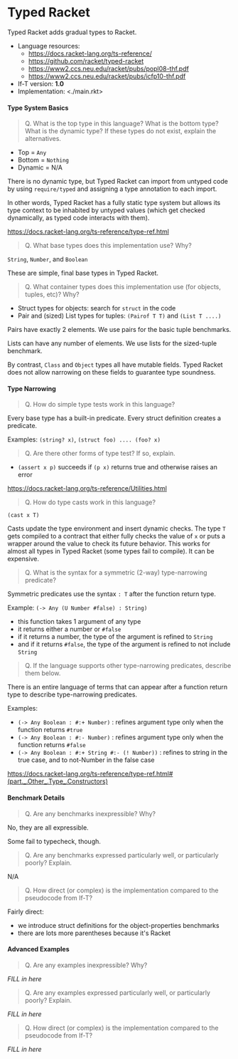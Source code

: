Typed Racket
===

Typed Racket adds gradual types to Racket.

* Language resources:
  - <https://docs.racket-lang.org/ts-reference/>
  - <https://github.com/racket/typed-racket>
  - <https://www2.ccs.neu.edu/racket/pubs/popl08-thf.pdf>
  - <https://www2.ccs.neu.edu/racket/pubs/icfp10-thf.pdf>
* If-T version: **1.0**
* Implementation: <./main.rkt>


#### Type System Basics

> Q. What is the top type in this language? What is the bottom type? What is the dynamic type?
> If these types do not exist, explain the alternatives.

* Top = `Any`
* Bottom = `Nothing`
* Dynamic = N/A

There is no dynamic type, but Typed Racket can import from untyped code by using `require/typed`
and assigning a type annotation to each import.

In other words, Typed Racket has a fully static type system but allows its type context
to be inhabited by untyped values (which get checked dynamically, as typed code
interacts with them).

<https://docs.racket-lang.org/ts-reference/type-ref.html>


> Q. What base types does this implementation use? Why?

`String`, `Number`, and `Boolean`

These are simple, final base types in Typed Racket.


> Q. What container types does this implementation use (for objects, tuples, etc)? Why?

* Struct types for objects: search for `struct` in the code
* Pair and (sized) List types for tuples: `(Pairof T T)` and `(List T ....)`

Pairs have exactly 2 elements. We use pairs for the basic tuple benchmarks.

Lists can have any number of elements. We use lists for the sized-tuple benchmark.

By contrast, `Class` and `Object` types all have mutable fields. Typed Racket does
not allow narrowing on these fields to guarantee type soundness.


#### Type Narrowing

> Q. How do simple type tests work in this language?

Every base type has a built-in predicate. Every struct definition creates a predicate.

Examples: `(string? x)`, `(struct foo) .... (foo? x)`


> Q. Are there other forms of type test? If so, explain.

* `(assert x p)` succeeds if `(p x)` returns true and otherwise raises an error

<https://docs.racket-lang.org/ts-reference/Utilities.html>


> Q. How do type casts work in this language?

`(cast x T)`

Casts update the type environment and insert dynamic checks. The type `T` gets
compiled to a contract that either fully checks the value of `x` or puts a
wrapper around the value to check its future behavior. This works for almost
all types in Typed Racket (some types fail to compile). It can be expensive.


> Q. What is the syntax for a symmetric (2-way) type-narrowing predicate?

Symmetric predicates use the syntax `: T` after the function return type.

Example: `(-> Any (U Number #false) : String)`
  * this function takes 1 argument of any type
  * it returns either a number or `#false`
  * if it returns a number, the type of the argument is refined to `String`
  * and if it returns `#false`, the type of the argument is refined to not include `String`


> Q. If the language supports other type-narrowing predicates, describe them below.

There is an entire language of terms that can appear after a function return type to
describe type-narrowing predicates.

Examples:
* `(-> Any Boolean : #:+ Number)` : refines argument type only when the function returns `#true`
* `(-> Any Boolean : #:- Number)` : refines argument type only when the function returns `#false`
* `(-> Any Boolean : #:+ String #:- (! Number))` : refines to string in the true case, and to not-Number in the false case

<https://docs.racket-lang.org/ts-reference/type-ref.html#(part._.Other_.Type_.Constructors)>


#### Benchmark Details

> Q. Are any benchmarks inexpressible? Why?

No, they are all expressible.

Some fail to typecheck, though.


> Q. Are any benchmarks expressed particularly well, or particularly poorly? Explain.

N/A


> Q. How direct (or complex) is the implementation compared to the pseudocode from If-T?

Fairly direct:
* we introduce struct definitions for the object-properties benchmarks
* there are lots more parentheses because it's Racket


#### Advanced Examples

> Q. Are any examples inexpressible? Why?

_FILL in here_


> Q. Are any examples expressed particularly well, or particularly poorly? Explain.

_FILL in here_


> Q. How direct (or complex) is the implementation compared to the pseudocode from If-T?

_FILL in here_



